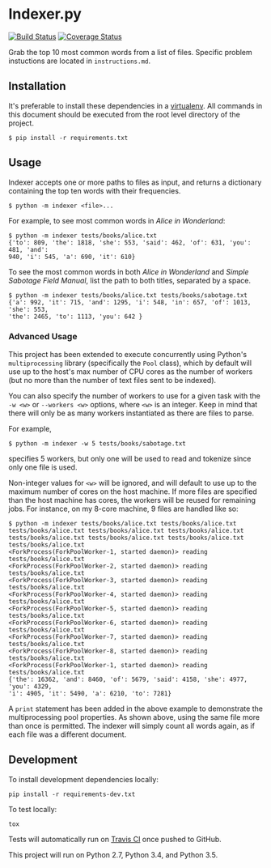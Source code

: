 # Indexer.py

[![Build Status](https://travis-ci.org/jondelmil/word-count.svg?branch=master)](https://travis-ci.org/jondelmil/word-count)
[![Coverage Status](https://coveralls.io/repos/github/jondelmil/word-count/badge.svg?branch=master)](https://coveralls.io/github/jondelmil/word-count?branch=master)

Grab the top 10 most common words from a list of files. Specific problem
instuctions are located in `instructions.md`.

## Installation

It's preferable to install these dependencies in a
[virtualenv](http://docs.python-guide.org/en/latest/dev/virtualenvs/). All
commands in this document should be executed from the root level directory of
the project.

```
$ pip install -r requirements.txt
```

## Usage

Indexer accepts one or more paths to files as input, and returns a dictionary
containing the top ten words with their frequencies.

```
$ python -m indexer <file>...
```

For example, to see most common words in _Alice in Wonderland_:
```
$ python -m indexer tests/books/alice.txt
{'to': 809, 'the': 1818, 'she': 553, 'said': 462, 'of': 631, 'you': 481, 'and':
940, 'i': 545, 'a': 690, 'it': 610}
```

To see the most common words in both _Alice in Wonderland_ and _Simple Sabotage
Field Manual_, list the path to both titles, separated by a space.

```
$ python -m indexer tests/books/alice.txt tests/books/sabotage.txt
{'a': 992, 'it': 715, 'and': 1295, 'i': 548, 'in': 657, 'of': 1013, 'she': 553,
'the': 2465, 'to': 1113, 'you': 642 }
```

### Advanced Usage
This project has been extended to execute concurrently using Python's
`multiprocessing` library (specifically the `Pool` class), which by default will
use up to the host's max number of CPU cores as the number of workers (but no
more than the number of text files sent to be indexed).

You can also specify the number of workers to use for a given task with the
`-w <w>` or `--workers <w>` options, where `<w>` is an integer. Keep in mind
that there will only be as many workers instantiated as there are files to
parse.

For example,
```
$ python -m indexer -w 5 tests/books/sabotage.txt
```
specifies 5 workers, but only one will be used to read and tokenize since only
one file is used.

Non-integer values for `<w>` will be ignored, and will default to use up to the
maximum number of cores on the host machine. If more files are specified than
the host machine has cores, the workers will be reused for remaining jobs. For
instance, on my 8-core machine, 9 files are handled like so:
```
$ python -m indexer tests/books/alice.txt tests/books/alice.txt
tests/books/alice.txt tests/books/alice.txt tests/books/alice.txt
tests/books/alice.txt tests/books/alice.txt tests/books/alice.txt
tests/books/alice.txt
<ForkProcess(ForkPoolWorker-1, started daemon)> reading tests/books/alice.txt
<ForkProcess(ForkPoolWorker-2, started daemon)> reading tests/books/alice.txt
<ForkProcess(ForkPoolWorker-3, started daemon)> reading tests/books/alice.txt
<ForkProcess(ForkPoolWorker-4, started daemon)> reading tests/books/alice.txt
<ForkProcess(ForkPoolWorker-5, started daemon)> reading tests/books/alice.txt
<ForkProcess(ForkPoolWorker-6, started daemon)> reading tests/books/alice.txt
<ForkProcess(ForkPoolWorker-7, started daemon)> reading tests/books/alice.txt
<ForkProcess(ForkPoolWorker-8, started daemon)> reading tests/books/alice.txt
<ForkProcess(ForkPoolWorker-1, started daemon)> reading tests/books/alice.txt
{'the': 16362, 'and': 8460, 'of': 5679, 'said': 4158, 'she': 4977, 'you': 4329,
'i': 4905, 'it': 5490, 'a': 6210, 'to': 7281}
```
A `print` statement has been added in the above example to demonstrate the
multiprocessing pool properties. As shown above, using the same file more than
once is permitted. The indexer will simply count all words again, as if each
file was a different document.

## Development

To install development dependencies locally:
```
pip install -r requirements-dev.txt
```

To test locally:
```
tox
```

Tests will automatically run on [Travis
CI](https://travis-ci.org/jondelmil/word-count) once pushed to GitHub.

This project will run on Python 2.7, Python 3.4, and Python 3.5.

